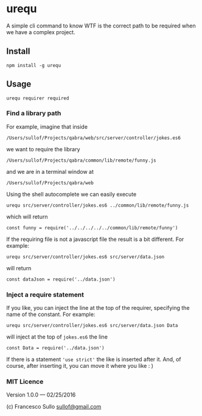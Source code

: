 # urequ

A simple cli command to know WTF is the correct path to be required when we have a complex project.

## Install

```
npm install -g urequ
```

## Usage

```
urequ requirer required
```

### Find a library path

For example, imagine that inside 
```
/Users/sullof/Projects/qabra/web/src/server/controller/jokes.es6
``` 
we want to require the library 
```
/Users/sullof/Projects/qabra/common/lib/remote/funny.js
```
and we are in a terminal window at 
```
/Users/sullof/Projects/qabra/web
```
Using the shell autocomplete we can easily execute

```
urequ src/server/controller/jokes.es6 ../common/lib/remote/funny.js
```

which will return

```
const funny = require('../../../../../common/lib/remote/funny')
```

If the requiring file is not a javascript file the result is a bit different. For example:

```
urequ src/server/controller/jokes.es6 src/server/data.json
```
will return
```
const dataJson = require('../data.json')
```

### Inject a require statement

If you like, you can inject the line at the top of the requirer, specifying the name of the constant.
For example:
```
urequ src/server/controller/jokes.es6 src/server/data.json Data
```
will inject at the top of `jokes.es6` the line
```
const Data = require('../data.json')
```
If there is a statement `'use strict'` the like is inserted after it.
And, of course, after inserting it, you can move it where you like : )

### MIT Licence

Version 1.0.0 — 02/25/2016

(c) Francesco Sullo <sullof@gmail.com>

